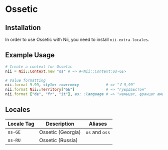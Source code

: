 <!-- This file has been generated. Source: languages/_template.md.erb -->

# Ossetic

## Installation

In order to use Ossetic with Nii, you need to install `nii-extra-locales`.

## Example Usage

``` ruby
# Create a context for Ossetic
nii = Nii::Context.new "os" # => #<Nii::Context:os-GE>

# Value formatting
nii.format 9.99, style: :currency            # => "₾ 9,99"
nii.format Nii::Territory["GE"]              # => "Гуырдзыстон"
nii.format ["de", "fr", "it"], as: :language # => "немыцаг, францаг ӕмӕ италиаг"
```


## Locales

<table>
  <thead>
    <tr>
      <th>Locale Tag</th>
      <th>Description</th>
      <th>Aliases</th>
    </tr>
  </thead>
  <tbody>
    <tr>
      <td><code>os-GE</code></td>
      <td>Ossetic (Georgia)</td>
      <td><code>os</code> and <code>oss</code></td>
    </tr>
    <tr>
      <td><code>os-RU</code></td>
      <td>Ossetic (Russia)</td>
      <td></td>
    </tr>
  </tbody>
</table>

